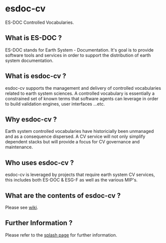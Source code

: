 esdoc-cv
===========================================================

ES-DOC Controlled Vocabularies.

What is ES-DOC ?
--------------------------------------

ES-DOC stands for Earth System - Documentation.  It's goal is to provide software tools and services in order to support the distribution of earth system documentation.

What is esdoc-cv ?
--------------------------------------

esdoc-cv supports the management and delivery of controlled vocabularies related to earth system sciences.  A controlled vocabulary is essentially a constrained set of known terms that software agents can leverage in order to build validation engines, user interfaces ...etc.


Why esdoc-cv ?
--------------------------------------

Earth system controlled vocabularies have historicially been unmanaged and as a consequence dispersed.  A CV service will not only simplify dependent stacks but will provide a focus for CV governance and maintenance.


Who uses esdoc-cv ?
--------------------------------------

esdoc-cv is leveraged by projects that require earth system CV services, this includes both ES-DOC & ESG-F as well as the various MIP's.


What are the contents of esdoc-cv ?
--------------------------------------

Please see [wiki](https://github.com/ES-DOC/esdoc-cv/wiki/Overview).

Further Information ?
--------------------------------------

Please refer to the [splash page](http:es-doc.org) for further information.
